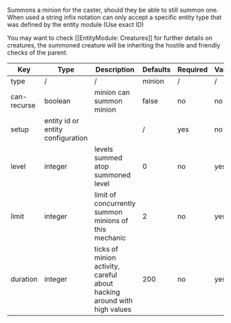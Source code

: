 Summons a minion for the caster, should they be able to still summon one. When used a string infix notation can only accept a specific entity type that was defined by the entity module (Use exact ID)

You may want to check [[EntityModule: Creatures]] for further details on creatures, the summoned creature will be inheriting the hostile and friendly checks of the parent.

| Key | Type | Description | Defaults | Required | Variable |
|-|-|-|-|-|-|
| type | / | / | minion | / | / |
| can-recurse | boolean | minion can summon minion | false | no | no |
| setup | entity id or entity configuration | | / | yes | no |
| level | integer | levels summed atop summoned level | 0 | no | yes |
| limit | integer | limit of concurrently summon minions of this mechanic | 2 | no | yes |
| duration | integer | ticks of minion activity, careful about hacking around with high values | 200 | no | yes |